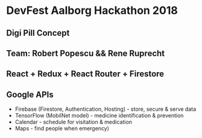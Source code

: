 # DevFest Aalborg Hackathon 2018

## Digi Pill Concept

## Team: Robert Popescu && Rene Ruprecht

## React + Redux + React Router + Firestore

## Google APIs

- Firebase (Firestore, Authentication, Hosting) - store, secure & serve data
- TensorFlow (MobilNet model) - medicine identification & prevention
- Calendar - schedule for visitation & medication
- Maps - find people when emergency)
